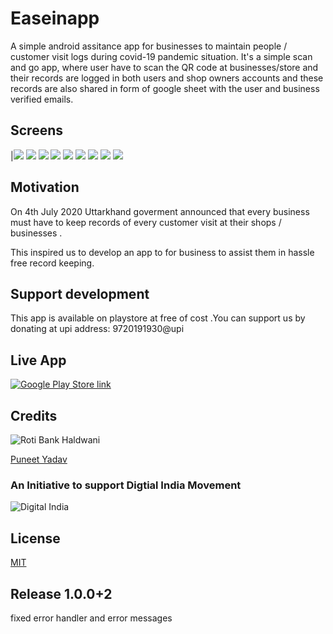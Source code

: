 # Easeinapp

A simple android assitance app for businesses to maintain people / customer visit logs during covid-19 pandemic situation.
It's a simple scan and go app, where user have to scan the QR code at businesses/store and their records are logged in both users and shop owners accounts and these records are also shared in form of google sheet with the  user and business verified emails.

## Screens

|![](screens/1.png)
![](screens/2.png)
![](screens/3.png)
![](screens/4.png)
![](screens/5.png)
![](screens/6.png)
![](screens/7.png)
![](screens/8.png)
![](screens/9.png)

## Motivation

On 4th July 2020 Uttarkhand goverment announced that every business must have to keep records of every customer visit at their shops / businesses .

This inspired us to develop an app to for business to assist them in hassle free record keeping.

## Support development
This app is available on playstore at free of cost .You can support us by donating at upi address: 9720191930@upi

## Live App

[![Google Play Store link](screens/google-play-badge.png)](https://play.google.com/store/apps/details?id=com.qubits.easein.easein)


## Credits

![Roti Bank Haldwani](screens/roti-bank.jpeg)

[Puneet Yadav](https://twitter.com/puneetyadavv)

### An Initiative to support Digtial India Movement

![Digital India](screens/Digital_India_logo.png)

## License

[MIT](https://choosealicense.com/licenses/mit/)

## Release 1.0.0+2
fixed error handler and error messages